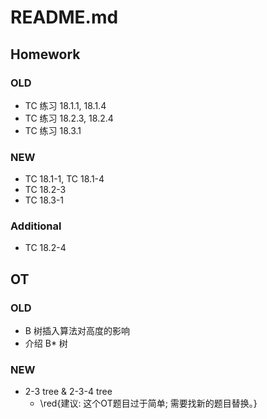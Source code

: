 # README.md

## Homework

### OLD
- TC 练习 18.1.1, 18.1.4
- TC 练习 18.2.3, 18.2.4
- TC 练习 18.3.1

### NEW
- TC 18.1-1, TC 18.1-4
- TC 18.2-3
- TC 18.3-1

### Additional
- TC 18.2-4

## OT

### OLD
- B 树插入算法对高度的影响
- 介绍 B* 树

### NEW
- 2-3 tree & 2-3-4 tree
  - \red{建议: 这个OT题目过于简单; 需要找新的题目替换。}